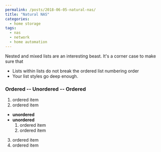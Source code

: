 ```yaml
---
permalink: /posts/2018-06-05-natural-nas/
title: "Natural NAS"
categories:
  - home storage
tags:
  - nas
  - network
  - home automation
---
```


Nested and mixed lists are an interesting beast. It's a corner case to make sure that

* Lists within lists do not break the ordered list numbering order
* Your list styles go deep enough.

### Ordered -- Unordered -- Ordered

1. ordered item
2. ordered item 
  * **unordered**
  * **unordered** 
    1. ordered item
    2. ordered item
3. ordered item
4. ordered item